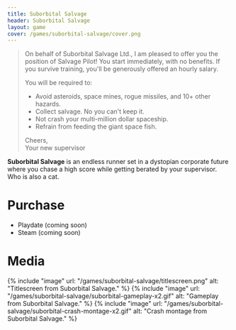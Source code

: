 ```yaml
---
title: Suborbital Salvage
header: Suborbital Salvage
layout: game
cover: /games/suborbital-salvage/cover.png
---
```


> On behalf of Suborbital Salvage Ltd., I am pleased to offer you the position of Salvage Pilot! You start immediately, with no benefits. If you survive training, you'll be generously offered an hourly salary.
> 
> You will be required to:
> - Avoid asteroids, space mines, rogue missiles, and 10+ other hazards.
> - Collect salvage. No you can't keep it.
> - Not crash your multi-million dollar spaceship.
> - Refrain from feeding the giant space fish.
> 
> Cheers,  
> Your new supervisor

**Suborbital Salvage** is an endless runner set in a dystopian corporate future where you chase a high score while getting berated by your supervisor. Who is also a cat.

# Purchase
- Playdate (coming soon)
- Steam (coming soon)
<!-- {% include "itchio" url: "https://itch.io/embed/1664518?dark=true" %} -->

<!-- TODO: add presskit -->

# Media
<!-- TODO: add trailer -->
{% include "image" url: "/games/suborbital-salvage/titlescreen.png" alt: "Titlescreen from Suborbital Salvage." %}
{% include "image" url: "/games/suborbital-salvage/suborbital-gameplay-x2.gif" alt: "Gameplay from Suborbital Salvage." %}
{% include "image" url: "/games/suborbital-salvage/suborbital-crash-montage-x2.gif" alt: "Crash montage from Suborbital Salvage." %}